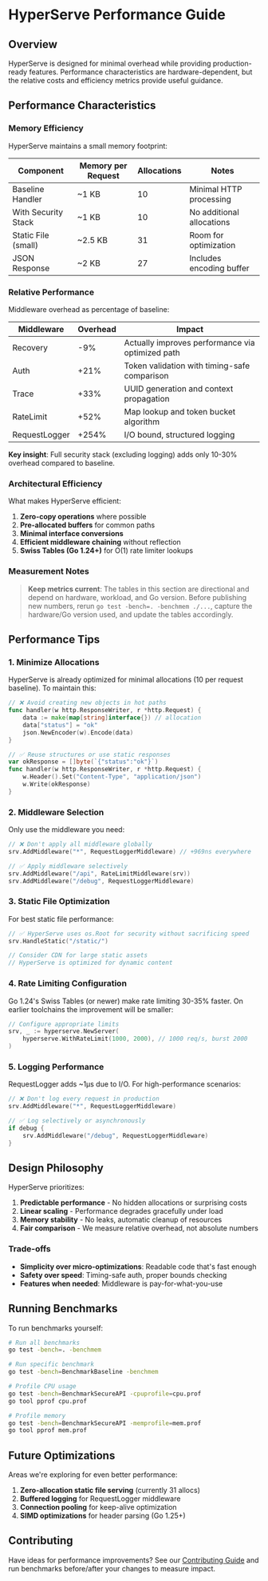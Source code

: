 # HyperServe Performance Guide

## Overview

HyperServe is designed for minimal overhead while providing production-ready features. Performance characteristics are hardware-dependent, but the relative costs and efficiency metrics provide useful guidance.

## Performance Characteristics

### Memory Efficiency

HyperServe maintains a small memory footprint:

| Component | Memory per Request | Allocations | Notes |
|-----------|-------------------|-------------|--------|
| Baseline Handler | ~1 KB | 10 | Minimal HTTP processing |
| With Security Stack | ~1 KB | 10 | No additional allocations |
| Static File (small) | ~2.5 KB | 31 | Room for optimization |
| JSON Response | ~2 KB | 27 | Includes encoding buffer |

### Relative Performance

Middleware overhead as percentage of baseline:

| Middleware | Overhead | Impact |
|------------|----------|---------|
| Recovery | -9% | Actually improves performance via optimized path |
| Auth | +21% | Token validation with timing-safe comparison |
| Trace | +33% | UUID generation and context propagation |
| RateLimit | +52% | Map lookup and token bucket algorithm |
| RequestLogger | +254% | I/O bound, structured logging |

**Key insight**: Full security stack (excluding logging) adds only 10-30% overhead compared to baseline.

### Architectural Efficiency

What makes HyperServe efficient:

1. **Zero-copy operations** where possible
2. **Pre-allocated buffers** for common paths
3. **Minimal interface conversions**
4. **Efficient middleware chaining** without reflection
5. **Swiss Tables (Go 1.24+)** for O(1) rate limiter lookups

### Measurement Notes

> **Keep metrics current**: The tables in this section are directional and depend on hardware, workload, and Go version. Before publishing new numbers, rerun `go test -bench=. -benchmem ./...`, capture the hardware/Go version used, and update the tables accordingly.

## Performance Tips

### 1. Minimize Allocations

HyperServe is already optimized for minimal allocations (10 per request baseline). To maintain this:

```go
// ❌ Avoid creating new objects in hot paths
func handler(w http.ResponseWriter, r *http.Request) {
    data := make(map[string]interface{}) // allocation
    data["status"] = "ok"
    json.NewEncoder(w).Encode(data)
}

// ✅ Reuse structures or use static responses
var okResponse = []byte(`{"status":"ok"}`)
func handler(w http.ResponseWriter, r *http.Request) {
    w.Header().Set("Content-Type", "application/json")
    w.Write(okResponse)
}
```

### 2. Middleware Selection

Only use the middleware you need:

```go
// ❌ Don't apply all middleware globally
srv.AddMiddleware("*", RequestLoggerMiddleware) // +969ns everywhere

// ✅ Apply middleware selectively
srv.AddMiddleware("/api", RateLimitMiddleware(srv))
srv.AddMiddleware("/debug", RequestLoggerMiddleware)
```

### 3. Static File Optimization

For best static file performance:

```go
// ✅ HyperServe uses os.Root for security without sacrificing speed
srv.HandleStatic("/static/")

// Consider CDN for large static assets
// HyperServe is optimized for dynamic content
```

### 4. Rate Limiting Configuration

Go 1.24's Swiss Tables (or newer) make rate limiting 30-35% faster. On earlier toolchains the improvement will be smaller:

```go
// Configure appropriate limits
srv, _ := hyperserve.NewServer(
    hyperserve.WithRateLimit(1000, 2000), // 1000 req/s, burst 2000
)
```

### 5. Logging Performance

RequestLogger adds ~1μs due to I/O. For high-performance scenarios:

```go
// ❌ Don't log every request in production
srv.AddMiddleware("*", RequestLoggerMiddleware)

// ✅ Log selectively or asynchronously
if debug {
    srv.AddMiddleware("/debug", RequestLoggerMiddleware)
}
```

## Design Philosophy

HyperServe prioritizes:

1. **Predictable performance** - No hidden allocations or surprising costs
2. **Linear scaling** - Performance degrades gracefully under load
3. **Memory stability** - No leaks, automatic cleanup of resources
4. **Fair comparison** - We measure relative overhead, not absolute numbers

### Trade-offs

- **Simplicity over micro-optimizations**: Readable code that's fast enough
- **Safety over speed**: Timing-safe auth, proper bounds checking
- **Features when needed**: Middleware is pay-for-what-you-use

## Running Benchmarks

To run benchmarks yourself:

```bash
# Run all benchmarks
go test -bench=. -benchmem

# Run specific benchmark
go test -bench=BenchmarkBaseline -benchmem

# Profile CPU usage
go test -bench=BenchmarkSecureAPI -cpuprofile=cpu.prof
go tool pprof cpu.prof

# Profile memory
go test -bench=BenchmarkSecureAPI -memprofile=mem.prof
go tool pprof mem.prof
```

## Future Optimizations

Areas we're exploring for even better performance:

1. **Zero-allocation static file serving** (currently 31 allocs)
2. **Buffered logging** for RequestLogger middleware
3. **Connection pooling** for keep-alive optimization
4. **SIMD optimizations** for header parsing (Go 1.25+)

## Contributing

Have ideas for performance improvements? See our [Contributing Guide](../CONTRIBUTING.md) and run benchmarks before/after your changes to measure impact.
